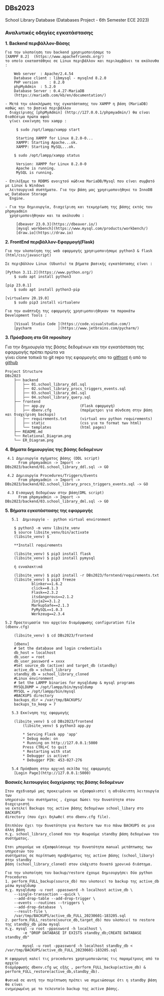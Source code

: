 ## DBs2023
School Library Database (Databases Project - 6th Semester ECE 2023)

### Αναλυτικές οδηγίες εγκατάστασης

**1. Backend περιβάλλον-Βάσης**

	Για την υλοποίηση του backend χρησιμοποιήσαμε το  
	[XAMPP 8.2]  (https://www.apachefriends.org/)	
	το οποίο εκαταστάθηκε σε Linux περιβάλλον και περιλαμβάνει τα ακόλουθα :

		Web server	: Apache/2.4.54 
		Database client : libmysql - mysqlnd 8.2.0
		PHP version     : 8.2.0
		phpMyAdmin	: 5.2.0 
		Database Server : 0.4.27-MariaDB
		(https://mariadb.com/kb/en/documentation/)

	- Μετά την ολοκλήρωση της εγκατάστασης του XAMPP η βάση (MariaDB) καθώς και το βασικό περιβάλλον
	  διαχείρισης [phpMyAdmin] (http://127.0.0.1/phpmyadmin/) θα είναι διαθέσιμα πρώτα αφού 
	  γίνει εκκίνηση τoυ xampp :

		 $ sudo /opt/lampp/xampp start

		 Starting XAMPP for Linux 8.2.0-0...
		 XAMPP: Starting Apache...ok.
		 XAMPP: Starting MySQL...ok.

		$ sudo /opt/lampp/xampp status

		 Version: XAMPP for Linux 8.2.0-0
		 Apache is running.
		 MySQL is running.

	- Επιλέξαμε το RDBMS ανοιχτού κώδικα MariaDB/Mysql που είναι συμβατό με Linux & Windows
	  λειτουργικά συστήματα. Για την βάση μας χρησιμοποιήθηκε τo InnoDB  ως Database Storage 
	  Engine.

	- Για την δημιουργία, διαχείριση και τεκμηρίωση της βάσης εκτός του phpmyadmin 
	  χρησιμοποιήθηκαν και τα ακόλουθα :

		 [dbeaver 23.0.3](https://dbeaver.io/) 
		 [mysql workbench](https://www.mysql.com/products/workbench/)
		 [draw.io](https://draw.io) 

**2. FrontEnd περιβάλλον-Εφαρμογή(Flask)**

	Για την υλοποίηση της web εφαρμογής χρησιμοποιήσαμε python3 & flask (html/css/javascript)

	Σε περιβάλλον Linux (Ubuntu) τα βήματα βασικής εγκατάστασης είναι :

	[Python 3.11.2](https://www.python.org/) 
		$ sudo apt install python3

	[pip 23.0.1]        
		$ sudo apt install python3-pip

	[virtualenv 20.19.0]  
		$ sudo pip3 install virtualenv	

	Για την ανάπτυξη της εφαρμογής χρησιμοποιήθηκαν τα παρακάτω Development Tools :

		[Visual Studio Code ](https://code.visualstudio.com/)
		[pycharm            ](https://www.jetbrains.com/pycharm/)

**3. Πρόσβαση στο Git repository**

Για την δημιουργία της βάσης δεδομένων και την εγκατάσταση της εφαρμογής πρέπει πρώτα να   
γίνει clone τοπικά το git repo της εφαρμογής απο το 
[gitfront](https://gitfront.io/r/user-2518255/u2GWTJ4ezH5x/DBs2023/) 
ή από το
[github](https://github.com/kostiscpp/DBs2023/)

	Project Structure
	DBs2023
		├── backend
		│   ├── 01.school_library_ddl.sql
		│   ├── 02.school_library_procs_triggers_events.sql
		│   ├── 03.school_library_dml.sql
		│   ├── 04.school_library_query.sql
		├── frontend
		│   ├── app.py                (Flask εφαρμογή)
		│   ├── dbenv.cfg             (παρέμετροι για σύνδεση στην βάση και διαχείριση backups)
		│   ├── requirements.txt      (virtual env python requirements)
		│   ├── static                (css για το format των html)
		│   └── templates             (html pages)
		├── README.md
		└── Relational_Diagram.png
		└── ΕR_Diagram.png

**4. Βήματα δημιουργίας της βάσης δεδομένων**

	 4.1 Δημιουργία σχήματος βάσης (DDL script)
		  From phpmyadmin -> Import -> DBs2023/backend/01.school_library_ddl.sql -> GO

	 4.2 Δημιουργία Procedures/Triggers/Events
		  From phpmyadmin -> Import -> DBs2023/backend/02.school_library_procs_triggers_events.sql -> GO

	 4.3 Εισαγωγή δεδομένων στην βάση(DML script)
		  From phpmyadmin -> Import -> DBs2023/backend/03.school_library_dml.sql -> GO

**5. Βήματα εγκατάστασης της εφαρμογής**

	   5.1  Δημιουργία -  python virtual environment

	    $ python3 -m venv libsite_venv
		$ source libsite_venv/bin/activate
	    (libsite_venv) $

	    **Install requirements

		(libsite_venv) $ pip3 install flask
		(libsite_venv) $ pip3 install pymysql

		ή ενναλακτικά

		(libsite_venv) $ pip3 install -r DBs2023/forntend/requirements.txt
		(libsite_venv) $ pip3 freeze
				blinker==1.6.2
				click==8.1.3
				Flask==2.3.2
				itsdangerous==2.1.2
				Jinja2==3.1.2
				MarkupSafe==2.1.3
				PyMySQL==1.0.3
				Werkzeug==2.3.4
			
	5.2 Προετοιμασία του αρχείου διαμόρφωσης configuration file (dbenv.cfg)
   
   		(libsite_venv) $ cd DBs2023/frontend
   		       		                
		[dbenv]
		# Set the database and login credentials
		db_host = localhost
		db_user = root
		db_user_password = xxxx
		#Set source_db (active) and target_db (standby)
		active_db = school_library
		standby_db = school_library_cloned
		#Linux environment
		# Set the LAMPP binaries for mysqldump & mysql programs 
		MYSQLDUMP = /opt/lampp/bin/mysqldump
		MYSQL = /opt/lampp/bin/mysql
		#BACKUPS directory 
		backups_dir = /var/tmp/BACKUPS/
		backups_to_keep = 7

	   5.3 Εκκίνηση της εφαρμογής 

		(libsite_venv) $ cd DBs2023/frontend
			(libsite_venv) $ python3 app.py

			* Serving Flask app 'app'
			* Debug mode: on
			* Running on http://127.0.0.1:5000
			Press CTRL+C to quit
			* Restarting with stat
			* Debugger is active!
			* Debugger PIN: 453-027-276

	   5.4 Πρόσβαση στην αρχική σελίδα της εφαρμογής
		[Login Page](http://127.0.0.1:5000)
        


**Βασικές λειτουργίες διαχείρισης της βάσης δεδομένων**

	Στον σχεδιασμό μας προκειμένου να εξασφαλιστεί η αδιάλειπτη λειτουργία των
	υπηρεσιών του συστήματος , έχουμε δώσει την δυνατότητα στον διαχειριστή
	να εκτελεί Backups της active βάσης δεδομένων school_libary στο BACKUPS 
	directory (που έχει δηλωθεί στο dbenv.cfg file).

	Επιπλέον έχει την δυνατότητα για Restore των πιο πάνω BACKUPS σε μια άλλη βάση
	π.χ. school_library_cloned που την θεωρούμε standby βάση δεδομένων του συστήματος.
		
	Ετσι μπορούμε να εξασφαλίσουμε την δυνατότητα manual μετάπτωσης των υπηρεσιών του
	συστήματος σε περίπτωση προβλήματος της active βάσης (school_libary) στην standby 
	βάση (school_library_cloned) στον ελάχιστο δυνατό χρονικό διάστημα.

	Για την υλοποίηση του backup/restore έχουμε δημιουργήσει δύο python Procedures
	1. perform_FULL_backup(source_db) που υλοποιεί το backup της active_db μέσω mysqldump
   	π.χ. mysqldump -u root -ppassword -h localhost active_db \
		--single-transaction --quick \
		--add-drop-table --add-drop-trigger \
		--events --routines --triggers \
		--add-drop-database  \
		--result-file \
		/var/tmp/BACKUPS/active_db_FULL_20230601-183205.sql
	2. perform_FULL_restore(source_db,target_db) που υλοποιεί το restore της standby_db μέσω mysql
   	π.χ. mysql -u root -ppassword -h localhost \
            -e "DROP DATABASE IF EXISTS standby_db;CREATE DATABASE standby_db"
	
            mysql -u root -ppassword -h localhost standby_db < /var/tmp/BACKUPS/active_db_FULL_20230601-183205.sql

	H εφαρμογή καλεί τις procedures χρησιμοποιώντας τις παραμέτρους από το αρχείο 
	διαμόρφωσής dbenv.cfg ως εξής ,	perform_FULL_backup(active_db) & 
	perform_FULL_restore(active_db,standby_db).
	
	Φυσικά σε αυτή την περίπτωση πρέπει να σημειώσουμε ότι η standby βάση θα είναι 
	ενημερωμένη με το τελευταίο backup της active βάσης.



